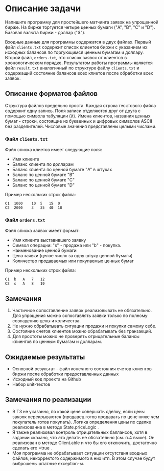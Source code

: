 # Описание задачи

Напишите программу для простейшего матчинга заявок на упрощенной бирже. На бирже торгуется четыре ценных бумаги ("A", "B", "C" и "D"). Базовая валюта биржи - доллар ("$"). 

Входные данные для программы содержатся в двух файлах. Первый файл `clients.txt` содержит список клиентов биржи с указанием их исходных балансов по торгующимся ценным бумагам и доллару.
Второй файл, `orders.txt`, это список заявок от клиентов в хронологическом порядке. 
Результатом работы программы является файл `result.txt` аналогичный по структуре файлу `clients.txt` и содержащий состояние балансов всех клиетов после обработки всех заявок.

## Описание форматов файлов

Структура файлов предельно проста. Каждая строка тесктового файла содержит одну запись. Поля записи отделяются друг от друга с помощью символа табуляции (\t). 
Имена клиентов, названия ценных бумаг - строки, состоящие из буквенных и цифровых символов ASCII без разделителей. Числовые значения представлены целыми числами. 

### Файл `clients.txt`

Файл списка клиетов имеет следующие поля:
 * Имя клиента
 * Баланс клиента по долларам 
 * Баланс клиента по ценной бумаге "A" в штуках
 * Баланс по ценной бумаге "B"
 * Баланс по ценной бумаге "C"
 * Баланс по ценной бумаге "D"

Пример нескольких строк файла:

```
C1  1000    10  5   15  0 
C2  2000    3   35  40  10
```

### Файл `orders.txt`

Файл списка заявок имеет формат:

 * Имя клиента выставившего заявку
 * Символ операции: "s" - продажа или "b" - покупка.
 * Наименование ценной бумаги
 * Цена заявки (целое число за одну штуку ценной бумаги)
 * Количество продаваемых или покупаемых ценных бумаг
 
Пример нескольких строк файла:

```
C1  b   A   7   12
C2  s   A   8   10
```

## Замечания

1. Частичное сопоставление заявок реализовывать не обязательно. Для упрощения можно сопоставлять заявки только по полному совпадению цены и количества.
2. Не нужно обрабатывать ситуации продажи и покупки самому себе.
3. Состояние счетов клиентов можно обрабатывать без транзакций.
4. Для простоты можно не проверять отрицательные балансы клиентов по ценным бумагам и долларам.

## Ожидаемые результаты

* Основной результат - файл конечного состояния счетов клиентов биржи после обработки предоставленных данных
* Исходный код проекта на Github
* Набор unit-тестов

## Замечания по реализации

* В ТЗ не указанно, по какой цене совершать сделку, если цены заявок перекрываются (продавец готов продавать по цене ниже чем покупатель готов покупать).
  Логика определения цены по сделке реализованна в методе State.priceLogic .
* Я также реализовал контроль отрицательных баллансов, хотя в задании сказано, что это делать не обязательно (см. п.4 выше).
  Он реализован в методе Client.able и что бы его отключить, достаточно сделать его =true .
* Моя программа не обрабатывает ситуации отсутствия входных файлов, некорректого содержимого в них итп. В этом случае будут выброшены штатные exception-ы.
